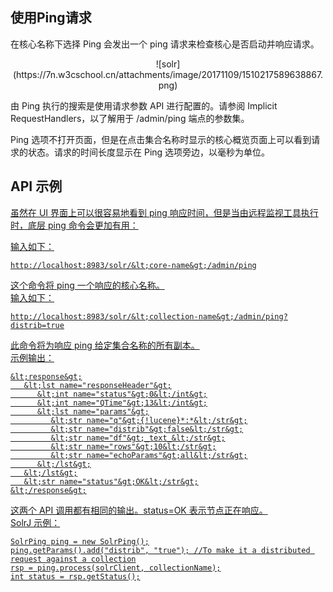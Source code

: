 ## 使用Ping请求 
<div class="content-intro view-box ">在核心名称下选择 Ping 会发出一个 ping 请求来检查核心是否启动并响应请求。  
  
<p style="text-align: center; ">![solr](https://7n.w3cschool.cn/attachments/image/20171109/1510217589638867.png)
  
由 Ping 执行的搜索是使用请求参数 API 进行配置的。请参阅 Implicit RequestHandlers，以了解用于 /admin/ping 端点的参数集。  
  
Ping 选项不打开页面，但是在点击集合名称时显示的核心概览页面上可以看到请求的状态。请求的时间长度显示在 Ping 选项旁边，以毫秒为单位。  

## API 示例<a href="http://lucene.apache.org/solr/guide/7_0/ping.html#api-examples"/>

虽然在 UI 界面上可以很容易地看到 ping 响应时间，但是当由远程监视工具执行时，底层 ping 命令会更加有用：  
  
输入如下：  
```
http://localhost:8983/solr/&lt;core-name&gt;/admin/ping
```
这个命令将 ping 一个响应的核心名称。  
输入如下：  
```
http://localhost:8983/solr/&lt;collection-name&gt;/admin/ping?distrib=true
```
此命令将为响应 ping 给定集合名称的所有副本。  
示例输出：  
```
&lt;response&gt;
   &lt;lst name="responseHeader"&gt;
      &lt;int name="status"&gt;0&lt;/int&gt;
      &lt;int name="QTime"&gt;13&lt;/int&gt;
      &lt;lst name="params"&gt;
         &lt;str name="q"&gt;{!lucene}*:*&lt;/str&gt;
         &lt;str name="distrib"&gt;false&lt;/str&gt;
         &lt;str name="df"&gt;_text_&lt;/str&gt;
         &lt;str name="rows"&gt;10&lt;/str&gt;
         &lt;str name="echoParams"&gt;all&lt;/str&gt;
      &lt;/lst&gt;
   &lt;/lst&gt;
   &lt;str name="status"&gt;OK&lt;/str&gt;
&lt;/response&gt;
```
这两个 API 调用都有相同的输出。status=OK 表示节点正在响应。  
SolrJ 示例：  
```
SolrPing ping = new SolrPing();
ping.getParams().add("distrib", "true"); //To make it a distributed request against a collection
rsp = ping.process(solrClient, collectionName);
int status = rsp.getStatus();
```
